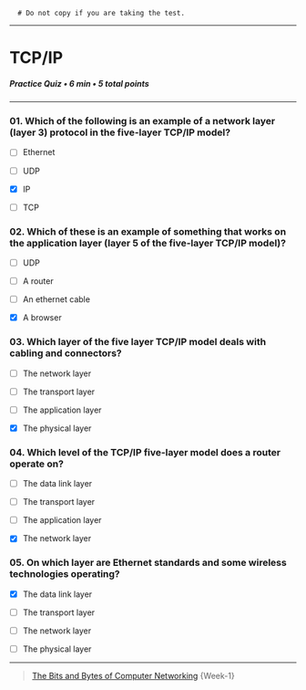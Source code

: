 ```
  # Do not copy if you are taking the test.
```
--- 

# TCP/IP   
##### Practice Quiz • 6 min • 5 total points 
----- 


### 01.  Which of the following is an example of a network layer (layer 3) protocol in the five-layer TCP/IP model? 
    
- [ ] Ethernet    
- [ ] UDP    
- [x] IP    
- [ ] TCP   


### 02.  Which of these is an example of something that works on the application layer (layer 5 of the five-layer TCP/IP model)? 
    
- [ ] UDP    
- [ ] A router    
- [ ] An ethernet cable    
- [x] A browser   


### 03.  Which layer of the five layer TCP/IP model deals with cabling and connectors? 
    
- [ ] The network layer    
- [ ] The transport layer    
- [ ] The application layer    
- [x] The physical layer    


### 04.  Which level of the TCP/IP five-layer model does a router operate on? 
    
- [ ] The data link layer    
- [ ] The transport layer    
- [ ] The application layer    
- [x] The network layer   


### 05.  On which layer are Ethernet standards and some wireless technologies operating? 
    
- [x] The data link layer     
- [ ] The transport layer    
- [ ] The network layer    
- [ ] The physical layer   


--- 
> [The Bits and Bytes of Computer Networking](https://www.coursera.org/learn/computer-networking/) {Week-1} 
